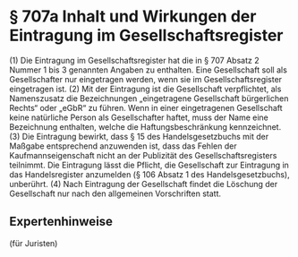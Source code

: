 # § 707a Inhalt und Wirkungen der Eintragung im Gesellschaftsregister
(1) Die Eintragung im Gesellschaftsregister hat die in § 707 Absatz 2 Nummer 1 bis 3 genannten Angaben zu enthalten. Eine Gesellschaft soll als Gesellschafter nur eingetragen werden, wenn sie im Gesellschaftsregister eingetragen ist.
(2) Mit der Eintragung ist die Gesellschaft verpflichtet, als Namenszusatz die Bezeichnungen „eingetragene Gesellschaft bürgerlichen Rechts“ oder „eGbR“ zu führen. Wenn in einer eingetragenen Gesellschaft keine natürliche Person als Gesellschafter haftet, muss der Name eine Bezeichnung enthalten, welche die Haftungsbeschränkung kennzeichnet.
(3) Die Eintragung bewirkt, dass § 15 des Handelsgesetzbuchs mit der Maßgabe entsprechend anzuwenden ist, dass das Fehlen der Kaufmannseigenschaft nicht an der Publizität des Gesellschaftsregisters teilnimmt. Die Eintragung lässt die Pflicht, die Gesellschaft zur Eintragung in das Handelsregister anzumelden (§ 106 Absatz 1 des Handelsgesetzbuchs), unberührt.
(4) Nach Eintragung der Gesellschaft findet die Löschung der Gesellschaft nur nach den allgemeinen Vorschriften statt.
## Expertenhinweise
(für Juristen)